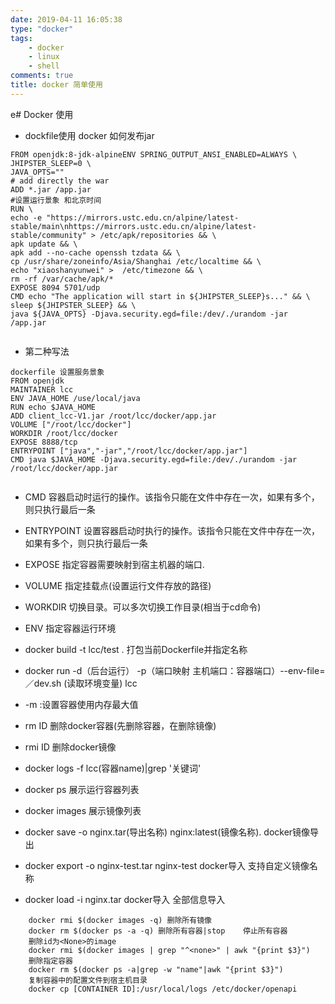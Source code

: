 ```yaml
---
date: 2019-04-11 16:05:38
type: "docker"
tags: 
	- docker
	- linux
	- shell
comments: true
title: docker 简单使用
---
```

e# Docker 使用
* dockfile使用
docker 如何发布jar
<!--more-->
```linux
FROM openjdk:8-jdk-alpineENV SPRING_OUTPUT_ANSI_ENABLED=ALWAYS \    
JHIPSTER_SLEEP=0 \    
JAVA_OPTS=""	
# add directly the war
ADD *.jar /app.jar
#设置运行景象 和北京时间
RUN \    
echo -e "https://mirrors.ustc.edu.cn/alpine/latest-stable/main\nhttps://mirrors.ustc.edu.cn/alpine/latest-stable/community" > /etc/apk/repositories && \    
apk update && \    
apk add --no-cache openssh tzdata && \    
cp /usr/share/zoneinfo/Asia/Shanghai /etc/localtime && \    
echo "xiaoshanyunwei" >  /etc/timezone && \    
rm -rf /var/cache/apk/*
EXPOSE 8094 5701/udp
CMD echo "The application will start in ${JHIPSTER_SLEEP}s..." && \    
sleep ${JHIPSTER_SLEEP} && \    
java ${JAVA_OPTS} -Djava.security.egd=file:/dev/./urandom -jar /app.jar


```
	
* 第二种写法

```
dockerfile 设置服务景象 
FROM openjdk
MAINTAINER lcc
ENV JAVA_HOME /use/local/java
RUN echo $JAVA_HOME
ADD client_lcc-V1.jar /root/lcc/docker/app.jar
VOLUME ["/root/lcc/docker"]
WORKDIR /root/lcc/docker
EXPOSE 8888/tcp
ENTRYPOINT ["java","-jar","/root/lcc/docker/app.jar"] 
CMD java $JAVA_HOME -Djava.security.egd=file:/dev/./urandom -jar /root/lcc/docker/app.jar
 
```

* CMD	容器启动时运行的操作。该指令只能在文件中存在一次，如果有多个，则只执行最后一条

* ENTRYPOINT 设置容器启动时执行的操作。该指令只能在文件中存在一次，如果有多个，则只执行最后一条
* EXPOSE 指定容器需要映射到宿主机器的端口.  
* VOLUME 指定挂载点(设置运行文件存放的路径)
* WORKDIR 切换目录。可以多次切换工作目录(相当于cd命令)
* ENV 指定容器运行环境
* docker build -t lcc/test .	打包当前Dockerfile并指定名称
* docker run -d（后台运行） -p（端口映射 主机端口：容器端口）--env-file=／dev.sh (读取环境变量) lcc
* -m :设置容器使用内存最大值
* rm ID	删除docker容器(先删除容器，在删除镜像)
* rmi ID	删除docker镜像
* docker logs -f lcc(容器name)|grep '关键词'
* docker ps	展示运行容器列表
* docker images	展示镜像列表
* docker save -o nginx.tar(导出名称) nginx:latest(镜像名称). docker镜像导出
* docker export -o nginx-test.tar nginx-test docker导入 支持自定义镜像名称
* docker load -i nginx.tar docker导入 全部信息导入


```
	docker rmi $(docker images -q) 删除所有镜像
	docker rm $(docker ps -a -q) 删除所有容器|stop	停止所有容器
	删除id为<None>的image
	docker rmi $(docker images | grep "^<none>" | awk "{print $3}")
	删除指定容器
	docker rm $(docker ps -a|grep -w "name"|awk "{print $3}")
	复制容器中的配置文件到宿主机目录
	docker cp [CONTAINER ID]:/usr/local/logs /etc/docker/openapi
```
	
